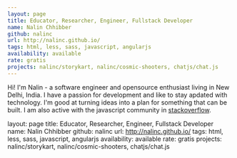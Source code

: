 ```yaml
---
layout: page
title: Educator, Researcher, Engineer, Fullstack Developer
name: Nalin Chhibber
github: nalinc
url: http://nalinc.github.io/
tags: html, less, sass, javascript, angularjs
availability: available
rate: gratis
projects: nalinc/storykart, nalinc/cosmic-shooters, chatjs/chat.js
---
```


Hi! I'm Nalin - a software engineer and opensource enthusiast living in New Delhi, India. I have a passion for development and like to stay apdated with technology. I'm good at turning ideas into a plan for something that can be built. I am also active with the javascript community in [stackoverflow](http://stackoverflow.com/users/1379667/nln).

layout: page
title: Educator, Researcher, Engineer, Fullstack Developer
name: Nalin Chhibber
github: nalinc
url: http://nalinc.github.io/
tags: html, less, sass, javascript, angularjs
availability: available
rate: gratis
projects: nalinc/storykart, nalinc/cosmic-shooters, chatjs/chat.js